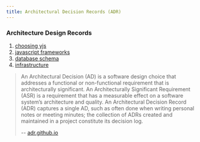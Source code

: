 ```yaml
---
title: Architectural Decision Records (ADR)
---
```



### Architecture Design Records

1. [choosing yjs](./adr/01-choosing-yjs)
1. [javascript frameworks](./adr/02-javascript-frameworks)
1. [database schema](./adr/03-database-schema)
1. [infrastructure](./adr/04-infrastructure)


> An Architectural Decision (AD) is a software design choice that addresses a functional or non-functional requirement that is architecturally significant.
> An Architecturally Significant Requirement (ASR) is a requirement that has a measurable effect on a software system’s architecture and quality.
> An Architectural Decision Record (ADR) captures a single AD, such as often done when writing personal notes or meeting minutes; the collection of ADRs created and maintained in a project constitute its decision log.
>
> -- [adr.github.io](https://adr.github.io/)
